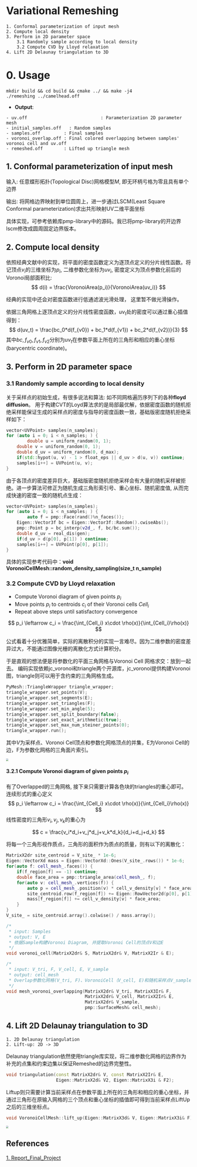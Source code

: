 # Variational Remeshing

```
1. Conformal parameterization of input mesh
2. Compute local density
3. Perform in 2D parameter space
    3.1 Randomly sample according to local density 
    3.2 Compute CVD by Lloyd relaxation
4. Lift 2D Delaunay triangulation to 3D
```



# 0. Usage

```shell
mkdir build && cd build && cmake ../ && make -j4
./remeshing ../camelhead.off
```

- **Output**:

```
- uv.off						 	: Parameterization 2D parameter mesh
- initial_samples.off	: Random samples
- samples.off         : Final samples
- voronoi_overlap.off : Final colored overlapping between samples' voronoi cell and uv.off
- remeshed.off        : Lifted up triangle mesh
```


## 1. Conformal parameterization of input mesh

输入: 任意蝶形拓扑(Topological Disc)网格模型$M$, 即无环柄亏格为零且具有单个边界

输出: 将网格边界映射到单位圆周上，进一步通过LSCM(Least Square Conformal parameterization)求出共形映射UV二维平面坐标

具体实现，可参考依赖库pmp-library中的源码。我已将pmp-library的开边界lscm修改成圆周固定边界版本。

## 2. Compute local density

依照经典文献中的实现，将平面的密度函数定义为逐顶点定义的分片线性函数。将记顶点$v_i$的三维坐标为$p_i$, 二维参数化坐标为$uv_i$, 密度定义为顶点参数化前后的Voronoi局部面积比:
$$
d(i) = \frac{VoronoiArea(p_i)}{VoronoiArea(uv_i)}
$$

经典的实现中还会对密度函数进行低通滤波光滑处理， 这里暂不做光滑操作。

依据三角网格上逐顶点定义的分片线性密度函数，$uv_t$处的密度可以通过重心插值得到：
$$
d(uv_t) = \frac{bc_0*d(f_{v0}) + bc_1*d(f_{v1}) + bc_2*d(f_{v2})}{3}
$$
其中$bc, f_{v0},f_{v1},f_{v2}$分别为$uv_t$在参数平面上所在的三角形和相应的重心坐标(barycentric coordinate)。



## 3. Perform in 2D parameter space

### 3.1 Randomly sample according to local density 

关于采样点的初始生成，有很多说法和算法: 如不同网格遍历序列下的各种**floyd diffusion**。 用于构建CVT的Loyd算法求的是局部最优解，依据密度函数的随机拒绝采样能保证生成的采样点的密度与指导的密度函数一致，基础版密度随机拒绝采样如下：

```c++
vector<UVPoint> samples(n_samples);
for (auto i = 0; i < n_samples; ) {
		double u = uniform_random(0, 1);
    double v = uniform_random(0, 1);
    double d_uv = uniform_random(0, d_max);
    if(std::hypot(u, v) - 1 > float_eps || d_uv > d(u, v)) continue;
    samples[i++] = UVPoint(u, v);
}
```

由于各顶点的密度差异巨大，基础版密度随机拒绝采样会有大量的随机采样被拒绝。进一步算法可修正为随机生成三角形索引号、重心坐标、随机密度值, 从而完成快速的密度一致的随机点生成：

```c++
vector<UVPoint> samples(n_samples);
for (auto i = 0; i < n_samples; ) {
		auto f = pmp::Face(rand()%n_faces());
  	Eigen::Vector3f bc = Eigen::Vector3f::Random().cwiseAbs();
  	pmp::Point p = bc_interp(v2d_, f, bc/bc.sum());
    double d_uv = real_dis(gen);
  	if(d_uv > d(p[0], p[1]) ) continue;
  	samples[i++] = UVPoint(p[0], p[1]);
}
```

具体的实现参考代码中：**void VoronoiCellMesh::random_density_sampling(size_t n_sample)**

### 3.2 Compute CVD by Lloyd relaxation

- Compute Voronoi diagram of given points $p_i$
- Move points $p_i$ to centroids $c_i$ of their Voronoi cells $Cell_i$
- Repeat above steps until satisfactory convergence

$$
p_i \leftarrow c_i =  \frac{\int_{Cell_i} x\cdot \rho(x)}{\int_{Cell_i}\rho(x)}
$$

公式看着十分优雅简单，实际的离散积分的实现一言难尽。因为二维参数的密度差异过大，不能通过图像光栅的离散化方式计算积分。

于是直观的想法便是将参数化的平面三角网格与Voronoi Cell 网格求交：放到一起去。 编码实现依赖jc_voronoi和triangle两个开源库，jc_voronoi提供构建Voronoi图，triangle则可以用于含约束的三角网格生成。

```c++
PyMesh::TriangleWrapper triangle_wrapper;
triangle_wrapper.set_points(V);
triangle_wrapper.set_segments(E);
triangle_wrapper.set_triangles(F);
triangle_wrapper.set_min_angle(5);
triangle_wrapper.set_split_boundary(false);
triangle_wrapper.set_exact_arithmetic(true);
triangle_wrapper.set_max_num_steiner_points(0);
triangle_wrapper.run();
```

其中$V$为采样点、Voronoi Cell顶点和参数化网格顶点的并集，E为Voronoi Cell的边，F为参数化网格的三角面片索引。

<img src="./imgs/snapshot00.png" style="zoom:40%;" />

#### 3.2.1 Compute Voronoi diagram of given points $p_i$

有了Overlapped的三角网格, 接下来只需要计算各色块的triangles的重心即可。连续形式的重心定义
$$
p_i \leftarrow c_i =  \frac{\int_{Cell_i} x\cdot \rho(x)}{\int_{Cell_i}\rho(x)}
$$
线性密度的三角形$v_i,v_j,v_k$的重心为

$$
c = \frac{v_i*d_i+v_j*d_j+v_k*d_k}{d_i+d_j+d_k}
$$




将每一个三角形视作质点，三角形的面积作为质点的质量，则有以下的离散化：

```c++
MatrixX2dr site_centroid = V_site_ * 1e-6;
Eigen::VectorXd mass = Eigen::VectorXd::Ones(V_site_.rows()) * 1e-6;
for(auto f: cell_mesh_.faces()) {
    if(f_region[f] == -1) continue;
    double face_area = pmp::triangle_area(cell_mesh_, f);
    for(auto v: cell_mesh_.vertices(f)) {
        auto p = cell_mesh_.position(v) * cell_v_density[v] * face_area;
        site_centroid.row(f_region[f]) += Eigen::RowVector2d(p[0], p[1]);
        mass[f_region[f]] += cell_v_density[v] * face_area;
    }
}
V_site_ = site_centroid.array().colwise() / mass.array();
```



```c++
/*
 * input: Samples
 * output: V, E
 * 依据Sample构建Voronoi Diagram, 并提取Voronoi Cell的顶点V和边E
 */
void voronoi_cell(MatrixX2dr& S, MatrixX2dr& V, MatrixX2Ir & E);

/*
 * input: V_tri, F, V_cell, E, V_sample
 * output: cell_mesh
 * Overlap参数化网格(V_tri, F)、VoronoiCell（V_cell, E)和随机采样点V_sample
 */
void mesh_voronoi_overlapping(MatrixX2dr& V_tri, MatrixX3Ir& F,
                              MatrixX2dr& V_cell, MatrixX2Ir& E,
                              MatrixX2dr& V_sample,
                              pmp::SurfaceMesh& cell_mesh);
```

## 4. Lift 2D Delaunay triangulation to 3D

```
1. 2D Delaunay triangulation
2. Lift-up: 2D -> 3D
```

Delaunay triangulation依然使用triangle库实现，将二维参数化网格的边界作为补充的点集和约束边集以保证Remeshed的边界完整性。

```c++
void triangulation(const MatrixX2dr& V, const MatrixX2Ir& E,
                   Eigen::MatrixX2d& V2, Eigen::MatrixX3i & F2);
```

Liftup则只需要计算当前采样点在参数平面上所在的三角形和相应的重心坐标，并通过三角形在原输入网格的三个顶点和重心坐标的插值即可得到当前采样点LiftUp之后的三维坐标点。

```c++
void VoronoiCellMesh::lift_up(Eigen::MatrixX3d& V, Eigen::MatrixX3i& F);
```

<img src="./imgs/snapshot01.png" style="zoom:40%;" />

## References

[1. Report_Final_Project](https://mariosbikos.com/wp-content/uploads/2019/07/Report_Final_Project.pdf)

